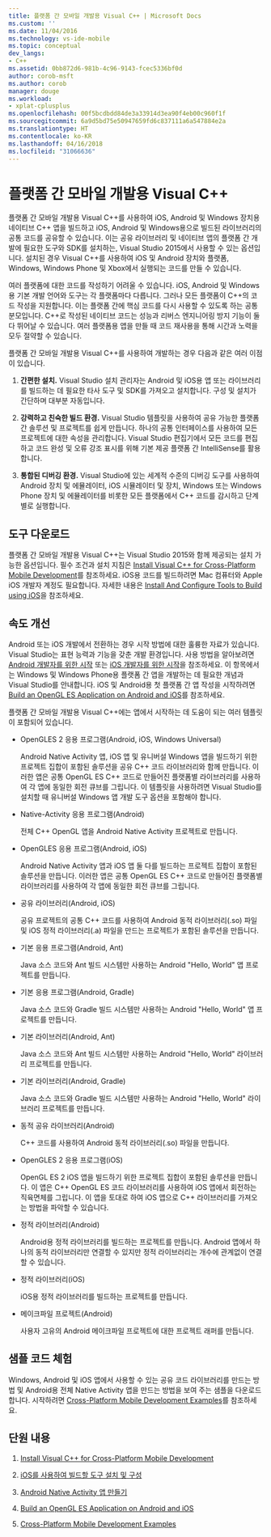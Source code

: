 ```yaml
---
title: 플랫폼 간 모바일 개발용 Visual C++ | Microsoft Docs
ms.custom: ''
ms.date: 11/04/2016
ms.technology: vs-ide-mobile
ms.topic: conceptual
dev_langs:
- C++
ms.assetid: 0bb872d6-981b-4c96-9143-fcec5336bf0d
author: corob-msft
ms.author: corob
manager: douge
ms.workload:
- xplat-cplusplus
ms.openlocfilehash: 00f5bcdbdd84de3a33914d3ea90f4eb00c960f1f
ms.sourcegitcommit: 6a9d5bd75e50947659fd6c837111a6a547884e2a
ms.translationtype: HT
ms.contentlocale: ko-KR
ms.lasthandoff: 04/16/2018
ms.locfileid: "31066636"
---
```

# <a name="visual-c-for-cross-platform-mobile-development"></a>플랫폼 간 모바일 개발용 Visual C++
플랫폼 간 모바일 개발용 Visual C++를 사용하여 iOS, Android 및 Windows 장치용 네이티브 C++ 앱을 빌드하고 iOS, Android 및 Windows용으로 빌드된 라이브러리의 공통 코드를 공유할 수 있습니다. 이는 공유 라이브러리 및 네이티브 앱의 플랫폼 간 개발에 필요한 도구와 SDK를 설치하는, Visual Studio 2015에서 사용할 수 있는 옵션입니다. 설치된 경우 Visual C++를 사용하여 iOS 및 Android 장치와 플랫폼, Windows, Windows Phone 및 Xbox에서 실행되는 코드를 만들 수 있습니다.  
  
 여러 플랫폼에 대한 코드를 작성하기 어려울 수 있습니다. iOS, Android 및 Windows용 기본 개발 언어와 도구는 각 플랫폼마다 다릅니다. 그러나 모든 플랫폼이 C++의 코드 작성을 지원합니다. 이는 플랫폼 간에 핵심 코드를 다시 사용할 수 있도록 하는 공통 분모입니다. C++로 작성된 네이티브 코드는 성능과 리버스 엔지니어링 방지 기능이 둘 다 뛰어날 수 있습니다. 여러 플랫폼용 앱을 만들 때 코드 재사용을 통해 시간과 노력을 모두 절약할 수 있습니다.  
  
 플랫폼 간 모바일 개발용 Visual C++를 사용하여 개발하는 경우 다음과 같은 여러 이점이 있습니다.  
  
1.  **간편한 설치.** Visual Studio 설치 관리자는 Android 및 iOS용 앱 또는 라이브러리를 빌드하는 데 필요한 타사 도구 및 SDK를 가져오고 설치합니다. 구성 및 설치가 간단하며 대부분 자동입니다.  
  
2.  **강력하고 친숙한 빌드 환경.** Visual Studio 템플릿을 사용하여 공유 가능한 플랫폼 간 솔루션 및 프로젝트를 쉽게 만듭니다. 하나의 공통 인터페이스를 사용하여 모든 프로젝트에 대한 속성을 관리합니다. Visual Studio 편집기에서 모든 코드를 편집하고 코드 완성 및 오류 강조 표시를 위해 기본 제공 플랫폼 간 IntelliSense를 활용합니다.  
  
3.  **통합된 디버깅 환경.** Visual Studio에 있는 세계적 수준의 디버깅 도구를 사용하여 Android 장치 및 에뮬레이터, iOS 시뮬레이터 및 장치, Windows 또는 Windows Phone 장치 및 에뮬레이터를 비롯한 모든 플랫폼에서 C++ 코드를 감시하고 단계별로 실행합니다.  
  
## <a name="get-the-tools"></a>도구 다운로드  
 플랫폼 간 모바일 개발용 Visual C++는 Visual Studio 2015와 함께 제공되는 설치 가능한 옵션입니다. 필수 조건과 설치 지침은 [Install Visual C++ for Cross-Platform Mobile Development](../cross-platform/install-visual-cpp-for-cross-platform-mobile-development.md)를 참조하세요. iOS용 코드를 빌드하려면 Mac 컴퓨터와 Apple iOS 개발자 계정도 필요합니다. 자세한 내용은 [Install And Configure Tools to Build using iOS](../cross-platform/install-and-configure-tools-to-build-using-ios.md)을 참조하세요.  
  
## <a name="come-up-to-speed"></a>속도 개선  
 Android 또는 iOS 개발에서 전환하는 경우 시작 방법에 대한 훌륭한 자료가 있습니다. Visual Studio는 표현 능력과 기능을 갖춘 개발 환경입니다. 사용 방법을 알아보려면 [Android 개발자를 위한 시작](/previous-versions/windows/apps/dn275875\(v=win.10\)) 또는 [iOS 개발자를 위한 시작](/previous-versions/windows/apps/jj657966\(v=win.10\))을 참조하세요. 이 항목에서는 Windows 및 Windows Phone용 플랫폼 간 앱을 개발하는 데 필요한 개념과 Visual Studio를 안내합니다. iOS 및 Android용 첫 플랫폼 간 앱 작성을 시작하려면 [Build an OpenGL ES Application on Android and iOS](../cross-platform/build-an-opengl-es-application-on-android-and-ios.md)를 참조하세요.  
  
 플랫폼 간 모바일 개발용 Visual C++에는 앱에서 시작하는 데 도움이 되는 여러 템플릿이 포함되어 있습니다.  
  
-   OpenGLES 2 응용 프로그램(Android, iOS, Windows Universal)  
  
     Android Native Activity 앱, iOS 앱 및 유니버설 Windows 앱을 빌드하기 위한 프로젝트 집합이 포함된 솔루션을 공유 C++ 코드 라이브러리와 함께 만듭니다. 이러한 앱은 공통 OpenGL ES C++ 코드로 만들어진 플랫폼별 라이브러리를 사용하여 각 앱에 동일한 회전 큐브를 그립니다. 이 템플릿을 사용하려면 Visual Studio를 설치할 때 유니버설 Windows 앱 개발 도구 옵션을 포함해야 합니다.  
  
-   Native-Activity 응용 프로그램(Android)  
  
     전체 C++ OpenGL 앱을 Android Native Activity 프로젝트로 만듭니다.  
  
-   OpenGLES 응용 프로그램(Android, iOS)  
  
     Android Native Activity 앱과 iOS 앱 둘 다를 빌드하는 프로젝트 집합이 포함된 솔루션을 만듭니다. 이러한 앱은 공통 OpenGL ES C++ 코드로 만들어진 플랫폼별 라이브러리를 사용하여 각 앱에 동일한 회전 큐브를 그립니다.  
  
-   공유 라이브러리(Android, iOS)  
  
     공유 프로젝트의 공통 C++ 코드를 사용하여 Android 동적 라이브러리(.so) 파일 및 iOS 정적 라이브러리(.a) 파일을 만드는 프로젝트가 포함된 솔루션을 만듭니다.  
  
-   기본 응용 프로그램(Android, Ant)  
  
     Java 소스 코드와 Ant 빌드 시스템만 사용하는 Android "Hello, World" 앱 프로젝트를 만듭니다.  
  
-   기본 응용 프로그램(Android, Gradle)  
  
     Java 소스 코드와 Gradle 빌드 시스템만 사용하는 Android "Hello, World" 앱 프로젝트를 만듭니다.  
  
-   기본 라이브러리(Android, Ant)  
  
     Java 소스 코드와 Ant 빌드 시스템만 사용하는 Android "Hello, World" 라이브러리 프로젝트를 만듭니다.  
  
-   기본 라이브러리(Android, Gradle)  
  
     Java 소스 코드와 Gradle 빌드 시스템만 사용하는 Android "Hello, World" 라이브러리 프로젝트를 만듭니다.  
  
-   동적 공유 라이브러리(Android)  
  
     C++ 코드를 사용하여 Android 동적 라이브러리(.so) 파일을 만듭니다.  
  
-   OpenGLES 2 응용 프로그램(iOS)  
  
     OpenGL ES 2 iOS 앱을 빌드하기 위한 프로젝트 집합이 포함된 솔루션을 만듭니다. 이 앱은 C++ OpenGL ES 코드 라이브러리를 사용하여 iOS 앱에서 회전하는 직육면체를 그립니다. 이 앱을 토대로 하여 iOS 앱으로 C++ 라이브러리를 가져오는 방법을 파악할 수 있습니다.  
  
-   정적 라이브러리(Android)  
  
     Android용 정적 라이브러리를 빌드하는 프로젝트를 만듭니다. Android 앱에서 하나의 동적 라이브러리만 연결할 수 있지만 정적 라이브러리는 개수에 관계없이 연결할 수 있습니다.  
  
-   정적 라이브러리(iOS)  
  
     iOS용 정적 라이브러리를 빌드하는 프로젝트를 만듭니다.  
  
-   메이크파일 프로젝트(Android)  
  
     사용자 고유의 Android 메이크파일 프로젝트에 대한 프로젝트 래퍼를 만듭니다.  
  
## <a name="try-out-sample-code"></a>샘플 코드 체험  
 Windows, Android 및 iOS 앱에서 사용할 수 있는 공유 코드 라이브러리를 만드는 방법 및 Android용 전체 Native Activity 앱을 만드는 방법을 보여 주는 샘플을 다운로드합니다. 시작하려면 [Cross-Platform Mobile Development Examples](../cross-platform/cross-platform-mobile-development-examples.md)를 참조하세요.  
  
## <a name="in-this-section"></a>단원 내용  
  
1.  [Install Visual C++ for Cross-Platform Mobile Development](../cross-platform/install-visual-cpp-for-cross-platform-mobile-development.md)  
  
2.  [iOS를 사용하여 빌드할 도구 설치 및 구성](../cross-platform/install-and-configure-tools-to-build-using-ios.md)  
  
3.  [Android Native Activity 앱 만들기](../cross-platform/create-an-android-native-activity-app.md)  
  
4.  [Build an OpenGL ES Application on Android and iOS](../cross-platform/build-an-opengl-es-application-on-android-and-ios.md)  
  
5.  [Cross-Platform Mobile Development Examples](../cross-platform/cross-platform-mobile-development-examples.md)